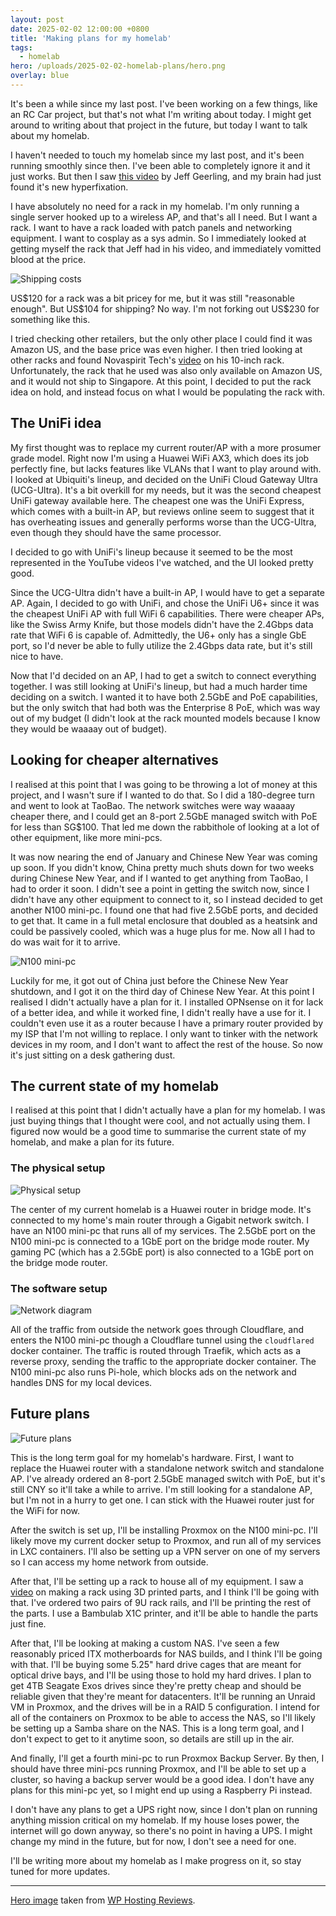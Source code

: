 ```yaml
---
layout: post
date: 2025-02-02 12:00:00 +0800
title: 'Making plans for my homelab'
tags:
  - homelab
hero: /uploads/2025-02-02-homelab-plans/hero.png
overlay: blue
---
```


It's been a while since my last post. I've been working on a few things, like an RC Car project, but that's not what I'm writing about today. I might get around to writing about that project in the future, but today I want to talk about my homelab.

I haven't needed to touch my homelab since my last post, and it's been running smoothly since then. I've been able to completely ignore it and it just works. But then I saw [this video](jeff-geerling-rack-video) by Jeff Geerling, and my brain had just found it's new hyperfixation.

I have absolutely no need for a rack in my homelab. I'm only running a single server hooked up to a wireless AP, and that's all I need. But I want a rack. I want to have a rack loaded with patch panels and networking equipment. I want to cosplay as a sys admin. So I immediately looked at getting myself the rack that Jeff had in his video, and immediately vomitted blood at the price. 

![Shipping costs](/uploads/2025-02-02-homelab-plans/deskpi-shipping.png)

US$120 for a rack was a bit pricey for me, but it was still "reasonable enough". But  
US$104 for shipping? No way. I'm not forking out US$230 for something like this. 

I tried checking other retailers, but the only other place I could find it was Amazon US, and the base price was even higher. I then tried looking at other racks and found Novaspirit Tech's [video](novaspirit-rack-video) on his 10-inch rack. Unfortunately, the rack that he used was also only available on Amazon US, and it would not ship to Singapore. At this point, I decided to put the rack idea on hold, and instead focus on what I would be populating the rack with.

## The UniFi idea

My first thought was to replace my current router/AP with a more prosumer grade model. Right now I'm using a Huawei WiFi AX3, which does its job perfectly fine, but lacks features like VLANs that I want to play around with. I looked at Ubiquiti's lineup, and decided on the UniFi Cloud Gateway Ultra (UCG-Ultra). It's a bit overkill for my needs, but it was the second cheapest UniFi gateway available here. The cheapest one was the UniFi Express, which comes with a built-in AP, but reviews online seem to suggest that it has overheating issues and generally performs worse than the UCG-Ultra, even though they should have the same processor.

I decided to go with UniFi's lineup because it seemed to be the most represented in the YouTube videos I've watched, and the UI looked pretty good.

Since the UCG-Ultra didn't have a built-in AP, I would have to get a separate AP. Again, I decided to go with UniFi, and chose the UniFi U6+ since it was the cheapest UniFi AP with full WiFi 6 capabilities. There were cheaper APs, like the Swiss Army Knife, but those models didn't have the 2.4Gbps data rate that WiFi 6 is capable of. Admittedly, the U6+ only has a single GbE port, so I'd never be able to fully utilize the 2.4Gbps data rate, but it's still nice to have.

Now that I'd decided on an AP, I had to get a switch to connect everything together. I was still looking at UniFi's lineup, but had a much harder time deciding on a switch. I wanted it to have both 2.5GbE and PoE capabilities, but the only switch that had both was the Enterprise 8 PoE, which was way out of my budget (I didn't look at the rack mounted models because I know they would be waaaay out of budget). 

## Looking for cheaper alternatives

I realised at this point that I was going to be throwing a lot of money at this project, and I wasn't sure if I wanted to do that. So I did a 180-degree turn and went to look at TaoBao. The network switches were way waaaay cheaper there, and I could get an 8-port 2.5GbE managed switch with PoE for less than SG$100. That led me down the rabbithole of looking at a lot of other equipment, like more mini-pcs.

It was now nearing the end of January and Chinese New Year was coming up soon. If you didn't know, China pretty much shuts down for two weeks during Chinese New Year, and if I wanted to get anything from TaoBao, I had to order it soon. I didn't see a point in getting the switch now, since I didn't have any other equipment to connect to it, so I instead decided to get another N100 mini-pc. I found one that had five 2.5GbE ports, and decided to get that. It came in a full metal enclosure that doubled as a heatsink and could be passively cooled, which was a huge plus for me. Now all I had to do was wait for it to arrive.

![N100 mini-pc](/uploads/2025-02-02-homelab-plans/taobao-n100.png)

Luckily for me, it got out of China just before the Chinese New Year shutdown, and I got it on the third day of Chinese New Year. At this point I realised I didn't actually have a plan for it. I installed OPNsense on it for lack of a better idea, and while it worked fine, I didn't really have a use for it. I couldn't even use it as a router because I have a primary router provided by my ISP that I'm not willing to replace. I only want to tinker with the network devices in my room, and I don't want to affect the rest of the house. So now it's just sitting on a desk gathering dust.

## The current state of my homelab

I realised at this point that I didn't actually have a plan for my homelab. I was just buying things that I thought were cool, and not actually using them. I figured now would be a good time to summarise the current state of my homelab, and make a plan for its future.

### The physical setup

![Physical setup](/uploads/2025-02-02-homelab-plans/Homelab-physical.png)

The center of my current homelab is a Huawei router in bridge mode. It's connected to my home's main router through a Gigabit network switch. I have an N100 mini-pc that runs all of my services. The 2.5GbE port on the N100 mini-pc is connected to a 1GbE port on the bridge mode router. My gaming PC (which has a 2.5GbE port) is also connected to a 1GbE port on the bridge mode router. 

### The software setup

![Network diagram](/uploads/2025-02-02-homelab-plans/Homelab-network.png)

All of the traffic from outside the network goes through Cloudflare, and enters the N100 mini-pc though a Cloudflare tunnel using the `cloudflared` docker container. The traffic is routed through Traefik, which acts as a reverse proxy, sending the traffic to the appropriate docker container. The N100 mini-pc also runs Pi-hole, which blocks ads on the network and handles DNS for my local devices.

## Future plans

![Future plans](/uploads/2025-02-02-homelab-plans/Homelab-hardware-plan.png)

This is the long term goal for my homelab's hardware. First, I want to replace the Huawei router with a standalone network switch and standalone AP. I've already ordered an 8-port 2.5GbE managed switch with PoE, but it's still CNY so it'll take a while to arrive. I'm still looking for a standalone AP, but I'm not in a hurry to get one. I can stick with the Huawei router just for the WiFi for now.

After the switch is set up, I'll be installing Proxmox on the N100 mini-pc. I'll likely move my current docker setup to Proxmox, and run all of my services in LXC containers. I'll also be setting up a VPN server on one of my servers so I can access my home network from outside.

After that, I'll be setting up a rack to house all of my equipment. I saw a [video](diy-rack-video) on making a rack using 3D printed parts, and I think I'll be going with that. I've ordered two pairs of 9U rack rails, and I'll be printing the rest of the parts. I use a Bambulab X1C printer, and it'll be able to handle the parts just fine.

After that, I'll be looking at making a custom NAS. I've seen a few reasonably priced ITX motherboards for NAS builds, and I think I'll be going with that. I'll be buying some 5.25" hard drive cages that are meant for optical drive bays, and I'll be using those to hold my hard drives. I plan to get 4TB Seagate Exos drives since they're pretty cheap and should be reliable given that they're meant for datacenters. It'll be running an Unraid VM in Proxmox, and the drives will be in a RAID 5 configuration. I intend for all of the containers on Proxmox to be able to access the NAS, so I'll likely be setting up a Samba share on the NAS. This is a long term goal, and I don't expect to get to it anytime soon, so details are still up in the air.

And finally, I'll get a fourth mini-pc to run Proxmox Backup Server. By then, I should have three mini-pcs running Proxmox, and I'll be able to set up a cluster, so having a backup server would be a good idea. I don't have any plans for this mini-pc yet, so I might end up using a Raspberry Pi instead.

I don't have any plans to get a UPS right now, since I don't plan on running anything mission critical on my homelab. If my house loses power, the internet will go down anyway, so there's no point in having a UPS. I might change my mind in the future, but for now, I don't see a need for one.

I'll be writing more about my homelab as I make progress on it, so stay tuned for more updates.

<hr>

<a href="https://wphostingreviews.com/wp-content/uploads/2014/05/blog-hosted-or-selfhosted.png">Hero image</a> taken from <a href="https://wphostingreviews.com/guides/whats-best-for-you-hosted-or-self-hosted-wordpress-hosting/">WP Hosting Reviews</a>.

[jeff-geerling-rack-video]: https://www.youtube.com/watch?v=y1GCIwLm3is
[novaspirit-homelab-video]: https://www.youtube.com/watch?v=utOraP1T9sA